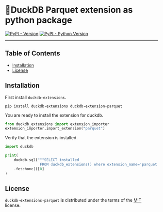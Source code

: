 # 🦆DuckDB Parquet extension as python package

[![PyPI - Version](https://img.shields.io/pypi/v/duckdb-extensions-parquet.svg)](https://pypi.org/project/duckdb-extensions-parquet)
[![PyPI - Python Version](https://img.shields.io/pypi/pyversions/duckdb-extensions-parquet.svg)](https://pypi.org/project/duckdb-extensions-parquet)

-----

## Table of Contents

- [Installation](#installation)
- [License](#license)


## Installation
First install `duckdb-extensions`.
```console
pip install duckdb-extensions duckdb-extension-parquet
```
You are ready to install the extension for duckdb.
```python
from duckdb_extensions import extension_importer
extension_importer.import_extension("parquet")
```

Verify that the extension is installed.
```python
import duckdb

print(
    duckdb.sql("""SELECT installed
                FROM duckdb_extensions() where extension_name='parquet'""")
    .fetchone()[0]
)
```

## License

`duckdb-extensions-parquet` is distributed under the terms of the [MIT](https://spdx.org/licenses/MIT.html) license.
